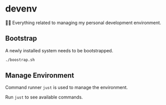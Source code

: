 # devenv

🧑‍💻 Everything related to managing my personal development environment.

## Bootstrap

A newly installed system needs to be bootstrapped.

```sh 
./boostrap.sh
```

## Manage Environment

Command runner `just` is used to manage the environment.

Run `just` to see available commands.

